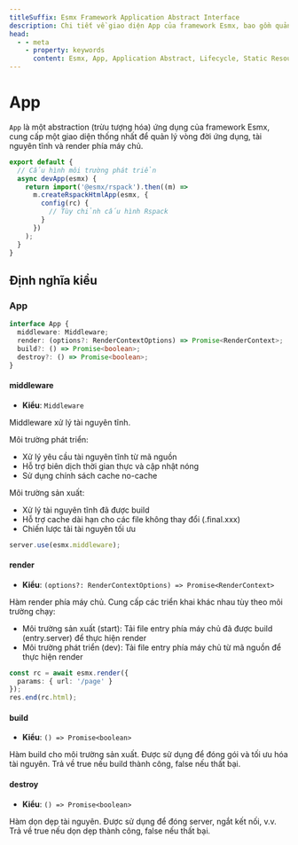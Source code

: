 ```yaml
---
titleSuffix: Esmx Framework Application Abstract Interface
description: Chi tiết về giao diện App của framework Esmx, bao gồm quản lý vòng đời ứng dụng, xử lý tài nguyên tĩnh và chức năng render phía máy chủ, giúp nhà phát triển hiểu và sử dụng các chức năng cốt lõi của ứng dụng.
head:
  - - meta
    - property: keywords
      content: Esmx, App, Application Abstract, Lifecycle, Static Resources, Server-side Rendering, API
---
```


# App

`App` là một abstraction (trừu tượng hóa) ứng dụng của framework Esmx, cung cấp một giao diện thống nhất để quản lý vòng đời ứng dụng, tài nguyên tĩnh và render phía máy chủ.

```ts title="entry.node.ts"
export default {
  // Cấu hình môi trường phát triển
  async devApp(esmx) {
    return import('@esmx/rspack').then((m) =>
      m.createRspackHtmlApp(esmx, {
        config(rc) {
          // Tùy chỉnh cấu hình Rspack
        }
      })
    );
  }
}
```

## Định nghĩa kiểu
### App

```ts
interface App {
  middleware: Middleware;
  render: (options?: RenderContextOptions) => Promise<RenderContext>;
  build?: () => Promise<boolean>;
  destroy?: () => Promise<boolean>;
}
```

#### middleware

- **Kiểu**: `Middleware`

Middleware xử lý tài nguyên tĩnh.

Môi trường phát triển:
- Xử lý yêu cầu tài nguyên tĩnh từ mã nguồn
- Hỗ trợ biên dịch thời gian thực và cập nhật nóng
- Sử dụng chính sách cache no-cache

Môi trường sản xuất:
- Xử lý tài nguyên tĩnh đã được build
- Hỗ trợ cache dài hạn cho các file không thay đổi (.final.xxx)
- Chiến lược tải tài nguyên tối ưu

```ts
server.use(esmx.middleware);
```

#### render

- **Kiểu**: `(options?: RenderContextOptions) => Promise<RenderContext>`

Hàm render phía máy chủ. Cung cấp các triển khai khác nhau tùy theo môi trường chạy:
- Môi trường sản xuất (start): Tải file entry phía máy chủ đã được build (entry.server) để thực hiện render
- Môi trường phát triển (dev): Tải file entry phía máy chủ từ mã nguồn để thực hiện render

```ts
const rc = await esmx.render({
  params: { url: '/page' }
});
res.end(rc.html);
```

#### build

- **Kiểu**: `() => Promise<boolean>`

Hàm build cho môi trường sản xuất. Được sử dụng để đóng gói và tối ưu hóa tài nguyên. Trả về true nếu build thành công, false nếu thất bại.

#### destroy

- **Kiểu**: `() => Promise<boolean>`

Hàm dọn dẹp tài nguyên. Được sử dụng để đóng server, ngắt kết nối, v.v. Trả về true nếu dọn dẹp thành công, false nếu thất bại.